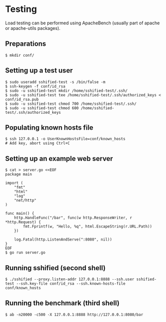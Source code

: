 # Testing
Load testing can be performed using ApacheBench (usually part of apache or apache-utils packages).

## Preparations
```
$ mkdir conf/
```

## Setting up a test user
```
$ sudo useradd sshified-test -s /bin/false -m
$ ssh-keygen -f conf/id_rsa
$ sudo -u sshified-test mkdir /home/sshified-test/.ssh/
$ sudo -u sshified-test tee /home/sshified-test/.ssh/authorized_keys < conf/id_rsa.pub
$ sudo -u sshified-test chmod 700 /home/sshified-test/.ssh/
$ sudo -u sshified-test chmod 600 /home/sshified-test/.ssh/authorized_keys
```

## Populating known hosts file
```
$ ssh 127.0.0.1 -o UserKnownHostsFile=conf/known_hosts
# Add key, abort using Ctrl+C
```

## Setting up an example web server
```
$ cat > server.go <<EOF
package main

import (
	"fmt"
	"html"
	"log"
	"net/http"
)

func main() {
	http.HandleFunc("/bar", func(w http.ResponseWriter, r *http.Request) {
		fmt.Fprintf(w, "Hello, %q", html.EscapeString(r.URL.Path))
	})

	log.Fatal(http.ListenAndServe(":8080", nil))
}
EOF
$ go run server.go
```

## Running sshified (second shell)
```
$ ./sshified --proxy.listen-addr 127.0.0.1:8888 --ssh.user sshified-test --ssh.key-file conf/id_rsa --ssh.known-hosts-file conf/known_hosts
```

## Running the benchmark (third shell)
```
$ ab -n20000 -c500 -X 127.0.0.1:8888 http://127.0.0.1:8080/bar
```
